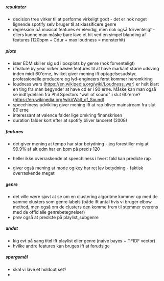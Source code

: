 ##### resultater

- decision tree virker til at performe virkeligt godt - det er nok noget lignende spotify selv bruger til at klassificere genre
- regression på musical features er elendig, men nok også forventeligt - ellers kunne man måske bare lave et hit ved en simpel blanding af features (120bpm + Cdur + max loudness = monsterhit)

##### plots

- især EDM skiller sig ud i boxplots by genre (nok forventeligt)
- i feature by year virker aææe features til at have markant større udsving inden midt 60'erne, hvilket giver mening ift optagelsesudstyr, professionelle producere og lyd-engineers først kommer heromkiring
- loudness wars (https://en.wikipedia.org/wiki/Loudness_war) er helt klart en ting fra man begynder at have cd'er i 90'erne. Måske kan man også se indflydelsen fra Phil Spectors "wall of sound" i slut 60'erne? (https://en.wikipedia.org/wiki/Wall_of_Sound)
- speechiness udvikling giver mening ift at rap bliver mainstream fra slut 80'erne
- interessant at valence falder lige omkring finanskrisen
- duration falder kort efter at spotify bliver lanceret (2008)

##### features

- det giver mening at tempo har stor betydning - jeg forestiller mig at 99.9% af alt edm har en bpm på precis 120

- heller ikke overraskende at speechiness i hvert fald kan predicte rap
- giver også mening at mode og key har ret lav betydning - faktisk overraskende meget

##### genre

- det ville være sjovt at se om en clustering algoritme kommer op med de samme clusters som genre labels (både ift antal hvis vi bruger elbow method, men også om de clusters den komme frem til stemmer overens med de officialle genrebetegnelser)
- prøv også at predicte på playlist_subgenre

##### andet

- kig evt på sang titel ift playlist eller genre (naive bayes + TFIDF vector)
- hvilke andre features kan bruges ift at forudsige

##### spørgsmål

- skal vi lave et holdout set?
-
